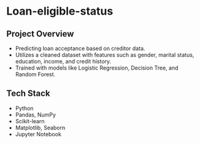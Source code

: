 # Loan-eligible-status

## Project Overview
- Predicting loan acceptance based on creditor data.
- Utilizes a cleaned dataset with features such as gender, marital status, education, income, and credit history.
- Trained with models like Logistic Regression, Decision Tree, and Random Forest.

## Tech Stack
- Python
- Pandas, NumPy
- Scikit-learn
- Matplotlib, Seaborn
- Jupyter Notebook
